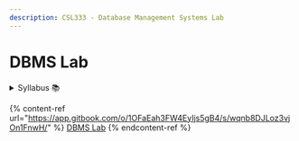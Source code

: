```yaml
---
description: CSL333 - Database Management Systems Lab
---
```


# DBMS Lab

<details>

<summary>Syllabus 📚</summary>



</details>

{% content-ref url="https://app.gitbook.com/o/1OFaEah3FW4EyIjs5gB4/s/wqnb8DJLoz3vjOn1FnwH/" %}
[DBMS Lab](https://app.gitbook.com/o/1OFaEah3FW4EyIjs5gB4/s/wqnb8DJLoz3vjOn1FnwH/)
{% endcontent-ref %}
